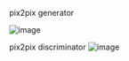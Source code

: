pix2pix generator

![image](https://github.com/user-attachments/assets/da082b84-fba7-4d66-9eb7-3bd3ae27c84d)

pix2pix discriminator
![image](https://github.com/user-attachments/assets/22188327-80e0-49fb-bc02-4a606c5ad68f)




